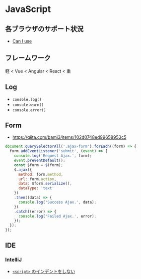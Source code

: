 # JavaScript

## 各ブラウザのサポート状況
- [Can I use](https://caniuse.com/)

## フレームワーク
軽 < Vue < Angular < React < 重

## Log
- `console.log()`
- `console.warn()`
- `console.error()`

## Form
- https://qiita.com/bami3/items/102d0748ed99658953c5
```javascript
document.querySelectorAll('.ajax-form').forEach((form) => {
  form.addEventListener('submit', (event) => {
    console.log('Request Ajax.', form);
    event.preventDefault();
    const $form = $(form);
    $.ajax({
      method: form.method,
      url: form.action,
      data: $form.serialize(),
      dataType: 'text'
    })
    .then((data) => {
      console.log('Success Ajax.', data);
    })
    .catch((error) => {
      console.log('Failed Ajax.', error);
    });
  });
});
```

## IDE
### IntelliJ
- [`<script>` のインデントをしない](https://intellij-support.jetbrains.com/hc/en-us/community/posts/360000000110-Code-Style-Javascript-indent-problems)

